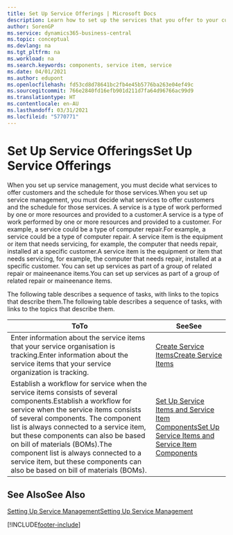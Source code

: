 ```yaml
---
title: Set Up Service Offerings | Microsoft Docs
description: Learn how to set up the services that you offer to your customers.
author: SorenGP
ms.service: dynamics365-business-central
ms.topic: conceptual
ms.devlang: na
ms.tgt_pltfrm: na
ms.workload: na
ms.search.keywords: components, service item, service
ms.date: 04/01/2021
ms.author: edupont
ms.openlocfilehash: fd53cd8d78641bc2fb4e45b5776ba263e04ef49c
ms.sourcegitcommit: 766e2840fd16efb901d211d7fa64d96766ac99d9
ms.translationtype: HT
ms.contentlocale: en-AU
ms.lasthandoff: 03/31/2021
ms.locfileid: "5770771"
---
```

# <a name="set-up-service-offerings"></a><span data-ttu-id="d21b6-103">Set Up Service Offerings</span><span class="sxs-lookup"><span data-stu-id="d21b6-103">Set Up Service Offerings</span></span>
<span data-ttu-id="d21b6-104">When you set up service management, you must decide what services to offer customers and the schedule for those services.</span><span class="sxs-lookup"><span data-stu-id="d21b6-104">When you set up service management, you must decide what services to offer customers and the schedule for those services.</span></span> <span data-ttu-id="d21b6-105">A service is a type of work performed by one or more resources and provided to a customer.</span><span class="sxs-lookup"><span data-stu-id="d21b6-105">A service is a type of work performed by one or more resources and provided to a customer.</span></span> <span data-ttu-id="d21b6-106">For example, a service could be a type of computer repair.</span><span class="sxs-lookup"><span data-stu-id="d21b6-106">For example, a service could be a type of computer repair.</span></span> <span data-ttu-id="d21b6-107">A service item is the equipment or item that needs servicing, for example, the computer that needs repair, installed at a specific customer.</span><span class="sxs-lookup"><span data-stu-id="d21b6-107">A service item is the equipment or item that needs servicing, for example, the computer that needs repair, installed at a specific customer.</span></span> <span data-ttu-id="d21b6-108">You can set up services as part of a group of related repair or maineenance items.</span><span class="sxs-lookup"><span data-stu-id="d21b6-108">You can set up services as part of a group of related repair or maineenance items.</span></span>  
  
<span data-ttu-id="d21b6-109">The following table describes a sequence of tasks, with links to the topics that describe them.</span><span class="sxs-lookup"><span data-stu-id="d21b6-109">The following table describes a sequence of tasks, with links to the topics that describe them.</span></span>  
  
|<span data-ttu-id="d21b6-110">**To**</span><span class="sxs-lookup"><span data-stu-id="d21b6-110">**To**</span></span>|<span data-ttu-id="d21b6-111">**See**</span><span class="sxs-lookup"><span data-stu-id="d21b6-111">**See**</span></span>|  
|------------|-------------|  
|<span data-ttu-id="d21b6-112">Enter information about the service items that your service organisation is tracking.</span><span class="sxs-lookup"><span data-stu-id="d21b6-112">Enter information about the service items that your service organization is tracking.</span></span>|[<span data-ttu-id="d21b6-113">Create Service Items</span><span class="sxs-lookup"><span data-stu-id="d21b6-113">Create Service Items</span></span>](service-how-to-create-service-items.md)|  
|<span data-ttu-id="d21b6-114">Establish a workflow for service when the service items consists of several components.</span><span class="sxs-lookup"><span data-stu-id="d21b6-114">Establish a workflow for service when the service items consists of several components.</span></span> <span data-ttu-id="d21b6-115">The component list is always connected to a service item, but these components can also be based on bill of materials (BOMs).</span><span class="sxs-lookup"><span data-stu-id="d21b6-115">The component list is always connected to a service item, but these components can also be based on bill of materials (BOMs).</span></span>|[<span data-ttu-id="d21b6-116">Set Up Service Items and Service Item Components</span><span class="sxs-lookup"><span data-stu-id="d21b6-116">Set Up Service Items and Service Item Components</span></span>](service-how-setup-service-items.md)|  
  
## <a name="see-also"></a><span data-ttu-id="d21b6-117">See Also</span><span class="sxs-lookup"><span data-stu-id="d21b6-117">See Also</span></span>  
[<span data-ttu-id="d21b6-118">Setting Up Service Management</span><span class="sxs-lookup"><span data-stu-id="d21b6-118">Setting Up Service Management</span></span>](service-setup-service.md)   

[!INCLUDE[footer-include](includes/footer-banner.md)]